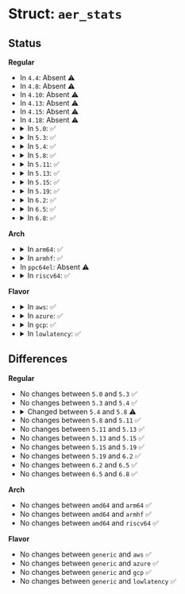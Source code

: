 # Struct: <code>aer_stats</code>

## Status
<b>Regular</b>
<ul>
<li>
In <code>4.4</code>: Absent ⚠️
</li>
<li>
In <code>4.8</code>: Absent ⚠️
</li>
<li>
In <code>4.10</code>: Absent ⚠️
</li>
<li>
In <code>4.13</code>: Absent ⚠️
</li>
<li>
In <code>4.15</code>: Absent ⚠️
</li>
<li>
In <code>4.18</code>: Absent ⚠️
</li>
<li>
<details>
<summary>In <code>5.0</code>: ✅</summary>

```c
struct aer_stats {
    u64 dev_cor_errs[16];
    u64 dev_fatal_errs[26];
    u64 dev_nonfatal_errs[26];
    u64 dev_total_cor_errs;
    u64 dev_total_fatal_errs;
    u64 dev_total_nonfatal_errs;
    u64 rootport_total_cor_errs;
    u64 rootport_total_fatal_errs;
    u64 rootport_total_nonfatal_errs;
};
```
</details>
</li>
<li>
<details>
<summary>In <code>5.3</code>: ✅</summary>

```c
struct aer_stats {
    u64 dev_cor_errs[16];
    u64 dev_fatal_errs[26];
    u64 dev_nonfatal_errs[26];
    u64 dev_total_cor_errs;
    u64 dev_total_fatal_errs;
    u64 dev_total_nonfatal_errs;
    u64 rootport_total_cor_errs;
    u64 rootport_total_fatal_errs;
    u64 rootport_total_nonfatal_errs;
};
```
</details>
</li>
<li>
<details>
<summary>In <code>5.4</code>: ✅</summary>

```c
struct aer_stats {
    u64 dev_cor_errs[16];
    u64 dev_fatal_errs[26];
    u64 dev_nonfatal_errs[26];
    u64 dev_total_cor_errs;
    u64 dev_total_fatal_errs;
    u64 dev_total_nonfatal_errs;
    u64 rootport_total_cor_errs;
    u64 rootport_total_fatal_errs;
    u64 rootport_total_nonfatal_errs;
};
```
</details>
</li>
<li>
<details>
<summary>In <code>5.8</code>: ✅</summary>

```c
struct aer_stats {
    u64 dev_cor_errs[16];
    u64 dev_fatal_errs[27];
    u64 dev_nonfatal_errs[27];
    u64 dev_total_cor_errs;
    u64 dev_total_fatal_errs;
    u64 dev_total_nonfatal_errs;
    u64 rootport_total_cor_errs;
    u64 rootport_total_fatal_errs;
    u64 rootport_total_nonfatal_errs;
};
```
</details>
</li>
<li>
<details>
<summary>In <code>5.11</code>: ✅</summary>

```c
struct aer_stats {
    u64 dev_cor_errs[16];
    u64 dev_fatal_errs[27];
    u64 dev_nonfatal_errs[27];
    u64 dev_total_cor_errs;
    u64 dev_total_fatal_errs;
    u64 dev_total_nonfatal_errs;
    u64 rootport_total_cor_errs;
    u64 rootport_total_fatal_errs;
    u64 rootport_total_nonfatal_errs;
};
```
</details>
</li>
<li>
<details>
<summary>In <code>5.13</code>: ✅</summary>

```c
struct aer_stats {
    u64 dev_cor_errs[16];
    u64 dev_fatal_errs[27];
    u64 dev_nonfatal_errs[27];
    u64 dev_total_cor_errs;
    u64 dev_total_fatal_errs;
    u64 dev_total_nonfatal_errs;
    u64 rootport_total_cor_errs;
    u64 rootport_total_fatal_errs;
    u64 rootport_total_nonfatal_errs;
};
```
</details>
</li>
<li>
<details>
<summary>In <code>5.15</code>: ✅</summary>

```c
struct aer_stats {
    u64 dev_cor_errs[16];
    u64 dev_fatal_errs[27];
    u64 dev_nonfatal_errs[27];
    u64 dev_total_cor_errs;
    u64 dev_total_fatal_errs;
    u64 dev_total_nonfatal_errs;
    u64 rootport_total_cor_errs;
    u64 rootport_total_fatal_errs;
    u64 rootport_total_nonfatal_errs;
};
```
</details>
</li>
<li>
<details>
<summary>In <code>5.19</code>: ✅</summary>

```c
struct aer_stats {
    u64 dev_cor_errs[16];
    u64 dev_fatal_errs[27];
    u64 dev_nonfatal_errs[27];
    u64 dev_total_cor_errs;
    u64 dev_total_fatal_errs;
    u64 dev_total_nonfatal_errs;
    u64 rootport_total_cor_errs;
    u64 rootport_total_fatal_errs;
    u64 rootport_total_nonfatal_errs;
};
```
</details>
</li>
<li>
<details>
<summary>In <code>6.2</code>: ✅</summary>

```c
struct aer_stats {
    u64 dev_cor_errs[16];
    u64 dev_fatal_errs[27];
    u64 dev_nonfatal_errs[27];
    u64 dev_total_cor_errs;
    u64 dev_total_fatal_errs;
    u64 dev_total_nonfatal_errs;
    u64 rootport_total_cor_errs;
    u64 rootport_total_fatal_errs;
    u64 rootport_total_nonfatal_errs;
};
```
</details>
</li>
<li>
<details>
<summary>In <code>6.5</code>: ✅</summary>

```c
struct aer_stats {
    u64 dev_cor_errs[16];
    u64 dev_fatal_errs[27];
    u64 dev_nonfatal_errs[27];
    u64 dev_total_cor_errs;
    u64 dev_total_fatal_errs;
    u64 dev_total_nonfatal_errs;
    u64 rootport_total_cor_errs;
    u64 rootport_total_fatal_errs;
    u64 rootport_total_nonfatal_errs;
};
```
</details>
</li>
<li>
<details>
<summary>In <code>6.8</code>: ✅</summary>

```c
struct aer_stats {
    u64 dev_cor_errs[16];
    u64 dev_fatal_errs[27];
    u64 dev_nonfatal_errs[27];
    u64 dev_total_cor_errs;
    u64 dev_total_fatal_errs;
    u64 dev_total_nonfatal_errs;
    u64 rootport_total_cor_errs;
    u64 rootport_total_fatal_errs;
    u64 rootport_total_nonfatal_errs;
};
```
</details>
</li>
</ul>
<b>Arch</b>
<ul>
<li>
<details>
<summary>In <code>arm64</code>: ✅</summary>

```c
struct aer_stats {
    u64 dev_cor_errs[16];
    u64 dev_fatal_errs[26];
    u64 dev_nonfatal_errs[26];
    u64 dev_total_cor_errs;
    u64 dev_total_fatal_errs;
    u64 dev_total_nonfatal_errs;
    u64 rootport_total_cor_errs;
    u64 rootport_total_fatal_errs;
    u64 rootport_total_nonfatal_errs;
};
```
</details>
</li>
<li>
<details>
<summary>In <code>armhf</code>: ✅</summary>

```c
struct aer_stats {
    u64 dev_cor_errs[16];
    u64 dev_fatal_errs[26];
    u64 dev_nonfatal_errs[26];
    u64 dev_total_cor_errs;
    u64 dev_total_fatal_errs;
    u64 dev_total_nonfatal_errs;
    u64 rootport_total_cor_errs;
    u64 rootport_total_fatal_errs;
    u64 rootport_total_nonfatal_errs;
};
```
</details>
</li>
<li>
In <code>ppc64el</code>: Absent ⚠️
</li>
<li>
<details>
<summary>In <code>riscv64</code>: ✅</summary>

```c
struct aer_stats {
    u64 dev_cor_errs[16];
    u64 dev_fatal_errs[26];
    u64 dev_nonfatal_errs[26];
    u64 dev_total_cor_errs;
    u64 dev_total_fatal_errs;
    u64 dev_total_nonfatal_errs;
    u64 rootport_total_cor_errs;
    u64 rootport_total_fatal_errs;
    u64 rootport_total_nonfatal_errs;
};
```
</details>
</li>
</ul>
<b>Flavor</b>
<ul>
<li>
<details>
<summary>In <code>aws</code>: ✅</summary>

```c
struct aer_stats {
    u64 dev_cor_errs[16];
    u64 dev_fatal_errs[26];
    u64 dev_nonfatal_errs[26];
    u64 dev_total_cor_errs;
    u64 dev_total_fatal_errs;
    u64 dev_total_nonfatal_errs;
    u64 rootport_total_cor_errs;
    u64 rootport_total_fatal_errs;
    u64 rootport_total_nonfatal_errs;
};
```
</details>
</li>
<li>
<details>
<summary>In <code>azure</code>: ✅</summary>

```c
struct aer_stats {
    u64 dev_cor_errs[16];
    u64 dev_fatal_errs[26];
    u64 dev_nonfatal_errs[26];
    u64 dev_total_cor_errs;
    u64 dev_total_fatal_errs;
    u64 dev_total_nonfatal_errs;
    u64 rootport_total_cor_errs;
    u64 rootport_total_fatal_errs;
    u64 rootport_total_nonfatal_errs;
};
```
</details>
</li>
<li>
<details>
<summary>In <code>gcp</code>: ✅</summary>

```c
struct aer_stats {
    u64 dev_cor_errs[16];
    u64 dev_fatal_errs[26];
    u64 dev_nonfatal_errs[26];
    u64 dev_total_cor_errs;
    u64 dev_total_fatal_errs;
    u64 dev_total_nonfatal_errs;
    u64 rootport_total_cor_errs;
    u64 rootport_total_fatal_errs;
    u64 rootport_total_nonfatal_errs;
};
```
</details>
</li>
<li>
<details>
<summary>In <code>lowlatency</code>: ✅</summary>

```c
struct aer_stats {
    u64 dev_cor_errs[16];
    u64 dev_fatal_errs[26];
    u64 dev_nonfatal_errs[26];
    u64 dev_total_cor_errs;
    u64 dev_total_fatal_errs;
    u64 dev_total_nonfatal_errs;
    u64 rootport_total_cor_errs;
    u64 rootport_total_fatal_errs;
    u64 rootport_total_nonfatal_errs;
};
```
</details>
</li>
</ul>

## Differences
<b>Regular</b>
<ul>
<li>
No changes between <code>5.0</code> and <code>5.3</code> ✅
</li>
<li>
No changes between <code>5.3</code> and <code>5.4</code> ✅
</li>
<li>
<details>
<summary>Changed between <code>5.4</code> and <code>5.8</code> ⚠️</summary>
<ul>
<li>
<b>Field type changed. </b>
<code>u64 dev_fatal_errs[26]</code> ➡️ <code>u64 dev_fatal_errs[27]</code>
</li>
<li>
<b>Field type changed. </b>
<code>u64 dev_nonfatal_errs[26]</code> ➡️ <code>u64 dev_nonfatal_errs[27]</code>
</li>
</ul>
</details>
</li>
<li>
No changes between <code>5.8</code> and <code>5.11</code> ✅
</li>
<li>
No changes between <code>5.11</code> and <code>5.13</code> ✅
</li>
<li>
No changes between <code>5.13</code> and <code>5.15</code> ✅
</li>
<li>
No changes between <code>5.15</code> and <code>5.19</code> ✅
</li>
<li>
No changes between <code>5.19</code> and <code>6.2</code> ✅
</li>
<li>
No changes between <code>6.2</code> and <code>6.5</code> ✅
</li>
<li>
No changes between <code>6.5</code> and <code>6.8</code> ✅
</li>
</ul>
<b>Arch</b>
<ul>
<li>
No changes between <code>amd64</code> and <code>arm64</code> ✅
</li>
<li>
No changes between <code>amd64</code> and <code>armhf</code> ✅
</li>
<li>
No changes between <code>amd64</code> and <code>riscv64</code> ✅
</li>
</ul>
<b>Flavor</b>
<ul>
<li>
No changes between <code>generic</code> and <code>aws</code> ✅
</li>
<li>
No changes between <code>generic</code> and <code>azure</code> ✅
</li>
<li>
No changes between <code>generic</code> and <code>gcp</code> ✅
</li>
<li>
No changes between <code>generic</code> and <code>lowlatency</code> ✅
</li>
</ul>
